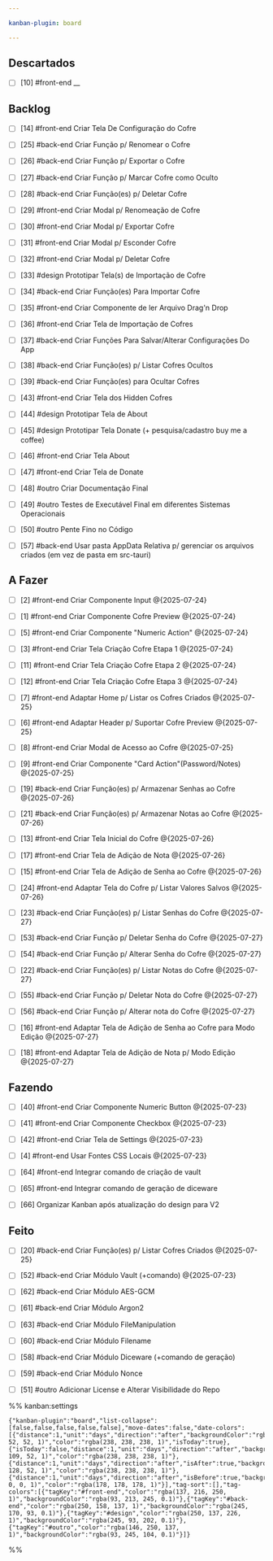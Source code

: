 ```yaml
---

kanban-plugin: board

---
```


## Descartados

- [ ] [10] #front-end __


## Backlog

- [ ] [14] #front-end  Criar Tela De Configuração do Cofre
- [ ] [25] #back-end Criar Função p/ Renomear o Cofre
- [ ] [26] #back-end Criar Função p/ Exportar o Cofre
- [ ] [27] #back-end Criar Função p/ Marcar Cofre como Oculto
- [ ] [28] #back-end Criar Função(es) p/ Deletar Cofre
- [ ] [29] #front-end Criar Modal p/ Renomeação de Cofre
- [ ] [30] #front-end Criar Modal p/ Exportar Cofre
- [ ] [31] #front-end Criar Modal p/ Esconder Cofre
- [ ] [32] #front-end Criar Modal p/ Deletar Cofre
- [ ] [33] #design Prototipar Tela(s) de Importação de Cofre
- [ ] [34] #back-end Criar Função(es) Para Importar Cofre
- [ ] [35] #front-end Criar Componente de ler Arquivo Drag'n Drop
- [ ] [36] #front-end  Criar Tela de Importação de Cofres
- [ ] [37] #back-end Criar Funções Para Salvar/Alterar Configurações Do App
- [ ] [38] #back-end  Criar Função(es) p/ Listar Cofres Ocultos
- [ ] [39] #back-end Criar Função(es) para Ocultar Cofres
- [ ] [43] #front-end Criar Tela dos Hidden Cofres
- [ ] [44] #design Prototipar Tela de About
- [ ] [45] #design Prototipar Tela Donate (+ pesquisa/cadastro buy me a coffee)
- [ ] [46] #front-end Criar Tela About
- [ ] [47] #front-end Criar Tela de Donate
- [ ] [48] #outro Criar Documentação Final
- [ ] [49] #outro Testes de Executável Final em diferentes Sistemas Operacionais
- [ ] [50] #outro Pente Fino no Código
- [ ] [57] #back-end Usar pasta AppData Relativa p/ gerenciar os arquivos criados (em vez de pasta em src-tauri)


## A Fazer

- [ ] [2] #front-end  Criar Componente Input @{2025-07-24}
- [ ] [1] #front-end Criar Componente Cofre Preview @{2025-07-24}
- [ ] [5] #front-end Criar Componente "Numeric Action" @{2025-07-24}
- [ ] [3] #front-end Criar Tela Criação Cofre Etapa 1 @{2025-07-24}
- [ ] [11] #front-end  Criar Tela Criação Cofre Etapa 2 @{2025-07-24}
- [ ] [12] #front-end  Criar Tela Criação Cofre Etapa 3 @{2025-07-24}
- [ ] [7] #front-end  Adaptar Home p/ Listar os Cofres Criados @{2025-07-25}
- [ ] [6] #front-end  Adaptar Header p/ Suportar Cofre Preview @{2025-07-25}
- [ ] [8] #front-end  Criar Modal de Acesso ao Cofre @{2025-07-25}
- [ ] [9] #front-end  Criar Componente "Card Action"(Password/Notes) @{2025-07-25}
- [ ] [19] #back-end Criar Função(es) p/ Armazenar Senhas ao Cofre @{2025-07-26}
- [ ] [21] #back-end Criar Função(es) p/ Armazenar Notas ao Cofre @{2025-07-26}
- [ ] [13] #front-end  Criar Tela Inicial do Cofre @{2025-07-26}
- [ ] [17] #front-end Criar Tela de Adição de Nota @{2025-07-26}
- [ ] [15] #front-end  Criar Tela de Adição de Senha ao Cofre @{2025-07-26}
- [ ] [24] #front-end Adaptar Tela do Cofre p/ Listar Valores Salvos @{2025-07-26}
- [ ] [23] #back-end Criar Função(es) p/ Listar Senhas do Cofre @{2025-07-27}
- [ ] [53] #back-end Criar Função p/ Deletar Senha do Cofre @{2025-07-27}
- [ ] [54] #back-end Criar Função p/ Alterar Senha do Cofre @{2025-07-27}
- [ ] [22] #back-end Criar Função(es) p/ Listar Notas do Cofre @{2025-07-27}
- [ ] [55] #back-end Criar Função p/ Deletar Nota do Cofre @{2025-07-27}
- [ ] [56] #back-end Criar Função p/ Alterar nota do Cofre @{2025-07-27}
- [ ] [16] #front-end  Adaptar Tela de Adição de Senha ao Cofre para Modo Edição @{2025-07-27}
- [ ] [18] #front-end Adaptar Tela de Adição de Nota p/ Modo Edição @{2025-07-27}


## Fazendo

- [ ] [40] #front-end Criar Componente Numeric Button @{2025-07-23}
- [ ] [41] #front-end Criar Componente Checkbox @{2025-07-23}
- [ ] [42] #front-end Criar Tela de Settings @{2025-07-23}
- [ ] [4] #front-end Usar Fontes CSS Locais @{2025-07-23}
- [ ] [64] #front-end Integrar comando de criação de vault
- [ ] [65] #front-end Integrar comando de geração de diceware
- [ ] [66] Organizar Kanban após atualização do design para V2


## Feito

- [ ] [20] #back-end Criar Função(es) p/ Listar Cofres Criados @{2025-07-25}
- [ ] [52] #back-end Criar Módulo Vault (+comando) @{2025-07-23}
- [ ] [62] #back-end Criar Módulo AES-GCM
- [ ] [61] #back-end Criar Módulo Argon2
- [ ] [63] #back-end Criar Módulo FileManipulation
- [ ] [60] #back-end Criar Módulo Filename
- [ ] [58] #back-end Criar Módulo Diceware (+comando de geração)
- [ ] [59] #back-end Criar Módulo Nonce
- [ ] [51] #outro Adicionar License e Alterar Visibilidade do Repo




%% kanban:settings
```
{"kanban-plugin":"board","list-collapse":[false,false,false,false,false],"move-dates":false,"date-colors":[{"distance":1,"unit":"days","direction":"after","backgroundColor":"rgba(128, 52, 52, 1)","color":"rgba(238, 238, 238, 1)","isToday":true},{"isToday":false,"distance":1,"unit":"days","direction":"after","backgroundColor":"rgba(128, 109, 52, 1)","color":"rgba(238, 238, 238, 1)"},{"distance":1,"unit":"days","direction":"after","isAfter":true,"backgroundColor":"rgba(54, 128, 52, 1)","color":"rgba(238, 238, 238, 1)"},{"distance":1,"unit":"days","direction":"after","isBefore":true,"backgroundColor":"rgba(0, 0, 0, 1)","color":"rgba(178, 178, 178, 1)"}],"tag-sort":[],"tag-colors":[{"tagKey":"#front-end","color":"rgba(137, 216, 250, 1)","backgroundColor":"rgba(93, 213, 245, 0.1)"},{"tagKey":"#back-end","color":"rgba(250, 158, 137, 1)","backgroundColor":"rgba(245, 170, 93, 0.1)"},{"tagKey":"#design","color":"rgba(250, 137, 226, 1)","backgroundColor":"rgba(245, 93, 202, 0.1)"},{"tagKey":"#outro","color":"rgba(146, 250, 137, 1)","backgroundColor":"rgba(93, 245, 104, 0.1)"}]}
```
%%